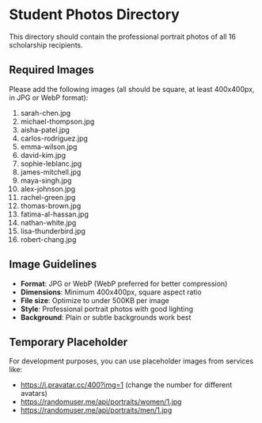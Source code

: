 # Student Photos Directory

This directory should contain the professional portrait photos of all 16 scholarship recipients.

## Required Images

Please add the following images (all should be square, at least 400x400px, in JPG or WebP format):

1. sarah-chen.jpg
2. michael-thompson.jpg
3. aisha-patel.jpg
4. carlos-rodriguez.jpg
5. emma-wilson.jpg
6. david-kim.jpg
7. sophie-leblanc.jpg
8. james-mitchell.jpg
9. maya-singh.jpg
10. alex-johnson.jpg
11. rachel-green.jpg
12. thomas-brown.jpg
13. fatima-al-hassan.jpg
14. nathan-white.jpg
15. lisa-thunderbird.jpg
16. robert-chang.jpg

## Image Guidelines

- **Format**: JPG or WebP (WebP preferred for better compression)
- **Dimensions**: Minimum 400x400px, square aspect ratio
- **File size**: Optimize to under 500KB per image
- **Style**: Professional portrait photos with good lighting
- **Background**: Plain or subtle backgrounds work best

## Temporary Placeholder

For development purposes, you can use placeholder images from services like:
- https://i.pravatar.cc/400?img=1 (change the number for different avatars)
- https://randomuser.me/api/portraits/women/1.jpg
- https://randomuser.me/api/portraits/men/1.jpg